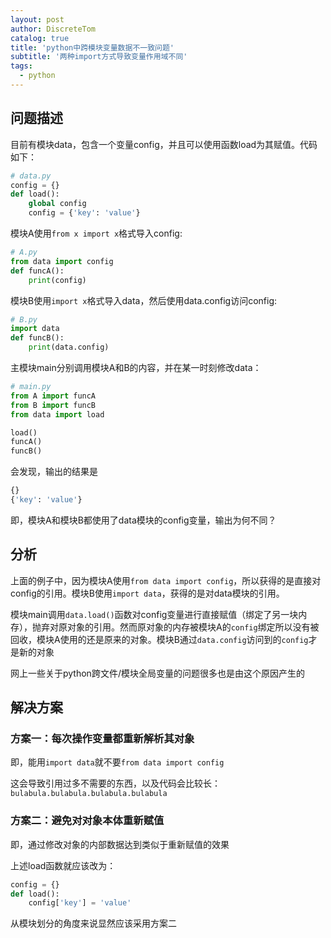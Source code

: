 ```yaml
---
layout: post
author: DiscreteTom
catalog: true
title: 'python中跨模块变量数据不一致问题'
subtitle: '两种import方式导致变量作用域不同'
tags:
  - python
---
```


## 问题描述

目前有模块data，包含一个变量config，并且可以使用函数load为其赋值。代码如下：

```python
# data.py
config = {}
def load():
	global config
	config = {'key': 'value'}
```

模块A使用`from x import x`格式导入config:

```python
# A.py
from data import config
def funcA():
	print(config)
```

模块B使用`import x`格式导入data，然后使用data.config访问config:

```python
# B.py
import data
def funcB():
	print(data.config)
```

主模块main分别调用模块A和B的内容，并在某一时刻修改data：

```python
# main.py
from A import funcA
from B import funcB
from data import load

load()
funcA()
funcB()
```

会发现，输出的结果是

```python
{}
{'key': 'value'}
```

即，模块A和模块B都使用了data模块的config变量，输出为何不同？

## 分析

上面的例子中，因为模块A使用`from data import config`，所以获得的是直接对config的引用。模块B使用`import data`，获得的是对data模块的引用。

模块main调用`data.load()`函数对config变量进行直接赋值（绑定了另一块内存），抛弃对原对象的引用。然而原对象的内存被模块A的`config`绑定所以没有被回收，模块A使用的还是原来的对象。模块B通过`data.config`访问到的`config`才是新的对象

网上一些关于python跨文件/模块全局变量的问题很多也是由这个原因产生的

## 解决方案

### 方案一：每次操作变量都重新解析其对象

即，能用`import data`就不要`from data import config`

这会导致引用过多不需要的东西，以及代码会比较长：`bulabula.bulabula.bulabula.bulabula`

### 方案二：避免对对象本体重新赋值

即，通过修改对象的内部数据达到类似于重新赋值的效果

上述load函数就应该改为：

```python
config = {}
def load():
	config['key'] = 'value'
```

从模块划分的角度来说显然应该采用方案二